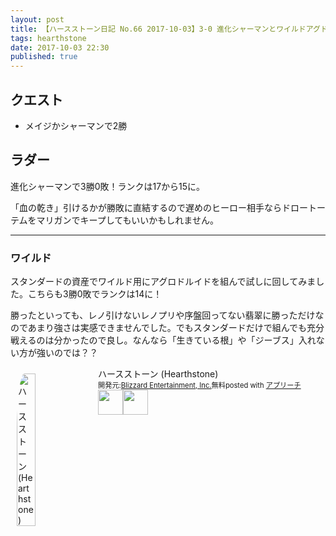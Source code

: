 ```yaml
---
layout: post
title: 【ハースストーン日記 No.66 2017-10-03】3-0 進化シャーマンとワイルドアグドル
tags: hearthstone
date: 2017-10-03 22:30
published: true
---
```


## クエスト
- メイジかシャーマンで2勝

## ラダー
進化シャーマンで3勝0敗！ランクは17から15に。

「血の乾き」引けるかが勝敗に直結するので遅めのヒーロー相手ならドロートーテムをマリガンでキープしてもいいかもしれません。

---

### ワイルド
スタンダードの資産でワイルド用にアグロドルイドを組んで試しに回してみました。こちらも3勝0敗でランクは14に！

勝ったといっても、レノ引けないレノプリや序盤回ってない翡翠に勝っただけなのであまり強さは実感できませんでした。でもスタンダードだけで組んでも充分戦えるのは分かったので良し。なんなら「生きている根」や「ジーブス」入れない方が強いのでは？？


<div id="appreach-box" style="text-align:left;"><img id="appreach-image" src="https://lh6.ggpht.com/J-_wYHXVmR86Mvq6KNHiSvR0T3WH4wHgVC0OLQEIa1FHVbXARD0zafLA8JEUjo-CqDw=w170" alt="ハースストーン (Hearthstone)" style="float:left; margin:10px; width:25%; max-width:120px; border-radius:10%;"><div class="appreach-info" style="margin: 10px;"><div id="appreach-appname">ハースストーン (Hearthstone)</div><div id="appreach-developer" style="font-size:80%; display:inline-block; _display:inline;">開発元:<a id="appreach-developerurl" href="https://itunes.apple.com/jp/developer/blizzard-entertainment-inc/id306862900?uo=4" target="_blank" rel="nofollow">Blizzard Entertainment, Inc.</a></div><div id="appreach-price" style="font-size:80%; display:inline-block; _display:inline;">無料</div><div class="appreach-powered" style="font-size:80%; display:inline-block; _display:inline;">posted with <a href="http://mama-hack.com/app-reach/" title="アプリーチ" target="_blank" rel="nofollow">アプリーチ</a></div><div class="appreach-links" style="float: left;"><div id="appreach-itunes-link" style="display: inline-block; _display: inline;"><a id="appreach-itunes" href="https://itunes.apple.com/jp/app/%E3%83%8F%E3%83%BC%E3%82%B9%E3%82%B9%E3%83%88%E3%83%BC%E3%83%B3-hearthstone/id625257520?mt=8&amp;uo=4&amp;at=10l4wP" target="_blank" rel="nofollow"><img src="https://nabettu.github.io/appreach/img/itune_ja.svg" style="height:40px;"></a></div><div id="appreach-gplay-link" style="display:inline-block; _display:inline;"><a id="appreach-gplay" href="https://play.google.com/store/apps/details?id=com.blizzard.wtcg.hearthstone" target="_blank" rel="nofollow"><img src="https://nabettu.github.io/appreach/img/gplay_ja.png" style="height:40px;"></a></div></div></div><div class="appreach-footer" style="margin-bottom:10px; clear: left;"></div></div>
